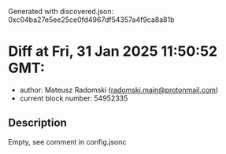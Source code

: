 Generated with discovered.json: 0xc04ba27e5ee25ce0fd4967df54357a4f9ca8a81b

# Diff at Fri, 31 Jan 2025 11:50:52 GMT:

- author: Mateusz Radomski (<radomski.main@protonmail.com>)
- current block number: 54952335

## Description

Empty, see comment in config.jsonc
